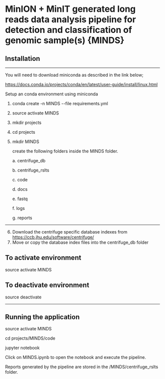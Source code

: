 # MinION + MinIT generated long reads data analysis pipeline for detection and classification of genomic sample(s) {MINDS} #


## Installation ##

------------
You will need to download miniconda as described in the link below;

https://docs.conda.io/projects/conda/en/latest/user-guide/install/linux.html

Setup an conda environment using miniconda
1. conda create -n MINDS --file requirements.yml
2. source activate MINDS
3. mkdir projects
4. cd projects
5. mkdir MINDS

    create the following folders inside the MINDS  folder.
	
	a. centrifuge_db
	
	b. centrifuge_rslts
	
	c. code
        
	d. docs	

	e. fastq
        
	f. logs
	
	g. reports

------------
6. Download the centrifuge specific database indexes  from https://ccb.jhu.edu/software/centrifuge/
7. Move or copy the database index files into the centrifuge_db folder

## To activate environment ##

source activate MINDS

## To deactivate environment ##

source deactivate

------------

## Running the application ##
source activate MINDS

cd projects/MINDS/code

jupyter notebook

Click on MINDS.ipynb to open the notebook and execute the pipeline.

Reports generated by the pipeline are stored in the /MINDS/centrifuge_rslts folder.
